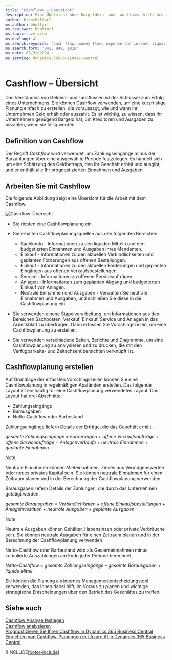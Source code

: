 ```yaml
---
title: "Cashflow\_– Übersicht"
description: Eine Übersicht über Bargeldein- und -ausflüsse hilft bei der Prognose von Geldein- und -auszahlungen.
author: brentholtorf
ms.author: bholtorf
ms.reviewer: bholtorf
ms.topic: overview
ms.devlang: al
ms.search.keywords: 'cash flow, money flow, expense and income, liquidity, cash receipts minus cash payments'
ms.search.form: '841, 849, 1818'
ms.date: 07/31/2024
ms.service: dynamics-365-business-central
---
```


# Cashflow – Übersicht

Das Verständnis von Geldein- und -ausflüssen ist der Schlüssel zum Erfolg eines Unternehmens. Sie können Cashflow verwenden, um eine kurzfristige Planung einfach zu erstellen, die voraussagt, wie und wann Ihr Unternehmen Geld erhält oder auszahlt. Es ist wichtig, zu wissen, dass Ihr Unternehmen genügend Bargeld hat, um Kreditoren und Ausgaben zu bezahlen, wenn sie fällig werden.

## Definition von Cashflow

Der Begriff *Cashflow* wird verwendet, um Zahlungseingänge minus der Barzahlungen über eine ausgewählte Periode festzulegen. Es handelt sich um eine Schätzung des Geldbetrags, den Ihr Geschäft erhält und ausgibt, und er enthält alle Ihr prognostizierten Einnahmen und Ausgaben.

## Arbeiten Sie mit Cashflow

Die folgende Abbildung zeigt eine Übersicht für die Arbeit mit dem Cashflow.

![Cashflow-Übersicht](media/finance_cash_flow_overview.png "Cashflowübersicht")

- Sie richten eine Cashflowplanung ein.  

- Sie erhalten Cashflowplanungsquellen aus den folgenden Bereichen:  

  - Sachkonto - Informationen zu den liquiden Mitteln und den budgetierten Einnahmen und Ausgaben Ihres Mandanten.  
  - Einkauf - Informationen zu den aktuellen Verbindlichkeiten und geplanten Forderungen aus offenen Bestellungen.  
  - Einkauf - Informationen zu den aktuellen Forderungen und geplanten Eingängen aus offenen Verkaufsbestellungen.  
  - Service - Informationen zu offenen Serviceaufträgen.  
  - Anlagen - Informationen zum geplanten Abgang und budgetierten Einkauf von Anlagen.  
  - Neutrale Einnahmen und Ausgaben - Verwalten Sie neutrale Einnahmen und Ausgaben, und schließen Sie diese in die Cashflowplanung ein.  
- Sie verwenden einene Stapelverarbeitung, um Informationen aus den Bereichen Sachposten, Verkauf, Einkauf, Service und Anlagen in das Arbeitsblatt zu übertragen. Dann erfassen Sie Vorschlagszeilen, um eine Cashflowplanung zu erstellen.  
- Sie verwenden verschiedene Seiten, Berichte und Diagramme, um eine Cashflowplanung zu analysieren und zu drucken, die mit den Verfügbarkeits- und Zeitachsenübersichten verknüpft ist.  

## Cashflowplanung erstellen

Auf Grundlage der erfassten Vorschlagszeilen können Sie eine Cashflowplanung in regelmäßigen Abständen erstellen. Das folgende Layout ist ein häufig für eine Cashflowplanung verwendetes Layout. Das Layout hat drei Abschnitte:

- Zahlungseingänge  
- Barausgaben  
- Netto-Cashflow oder Barbestand  

Zahlungseingänge liefern Details der Erträge, die das Geschäft erhält.

*gesamte Zahlungseingänge* = *Forderungen* + *offene Verkaufsaufträge* + *offene Serviceaufträge* + *Anlagenverkäufe* + *neutrale Einnahmen* + *geplante Einnahmen*

> [!NOTE]
> Neutrale Einnahmen können Mieteinnahmen, Zinsen aus Vermögenswerten oder neues privates Kapital sein. Sie können neutrale Einnahmen für einen Zeitraum planen und in der Berechnung der Cashflowplanung verwenden.

Barausgaben liefern Details der Zahlungen, die durch das Unternehmen getätigt werden.

*gesamte Barausgaben* = *Verbindlichkeiten* + *offene Einkaufsbestellungen* + *Anlageinvestition* + *neutrale Ausgaben* + *geplante Ausgaben*

> [!NOTE]
> Neutrale Ausgaben können Gehälter, Habenzinsen oder private Verbräuche sein. Sie können neutrale Ausgaben für einen Zeitraum planen und in der Berechnung der Cashflowplanung verwenden.

Netto-Cashflow oder Barbestand wird als Gesamteinnahmen minus kumulierte Auszahlungen am Ende jeder Periode berechnet.

*Netto-Cashflow* = *gesamte Zahlungseingänge* – *gesamte Barausgaben* + *liquide Mittel*

Sie können die Planung als internes Managemententscheidungstool verwenden, das Ihnen dabei hilft, im Voraus zu planen und wichtige strategische Entscheidungen über den Betrieb des Geschäftes zu treffen.

## Siehe auch

[Cashflow Analyse festlegen](finance-setup-cash-flow-analyses.md)  
[Cashflow analysieren](finance-analyze-cash-flow.md)  
[Prognostizieren Sie Ihren Cashflow in Dynamics 365 Business Central](/training/modules/forecast-cash-flow-dynamics-365-business-central/index)  
[Einrichten von Cashflow-Planungen mit Azure AI in Dynamics 365 Business Central](/training/modules/setup-cash-flow-forecasts/)  

[!INCLUDE[footer-include](includes/footer-banner.md)]
